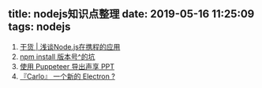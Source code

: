 title: nodejs知识点整理
date: 2019-05-16 11:25:09
tags: nodejs
---

1. [干货 | 浅谈Node.js在携程的应用](https://mp.weixin.qq.com/s/uDwX0iq9RWs1sK1ct0tiCg)
2. [npm install 版本号^的坑](https://zhuanlan.zhihu.com/p/66039729?hmsr=toutiao.io&utm_medium=toutiao.io&utm_source=toutiao.io)
3. [使用 Puppeteer 导出声享 PPT](https://zhuanlan.zhihu.com/p/59365797?hmsr=toutiao.io&utm_medium=toutiao.io&utm_source=toutiao.io)
4. [『Carlo』 一个新的 Electron ?](https://zhuanlan.zhihu.com/p/48319397)

